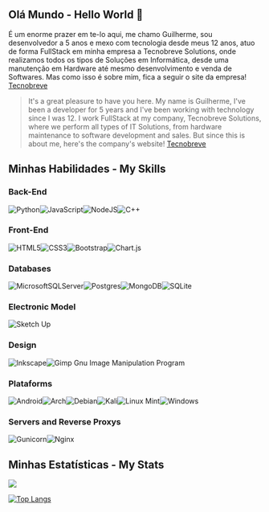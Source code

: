 ## Olá Mundo - Hello World 👋
É um enorme prazer em te-lo aqui, me chamo Guilherme, sou desenvolvedor a 5 anos e mexo com tecnologia desde meus 12 anos, atuo de forma FullStack em minha empresa a Tecnobreve Solutions, onde realizamos todos os tipos de Soluções em Informática, desde uma manutenção em Hardware até mesmo desenvolvimento e venda de Softwares.
Mas como isso é sobre mim, fica a seguir o site da empresa! [Tecnobreve](https://tecnobreve.onrender.com)
> It's a great pleasure to have you here. My name is Guilherme, I've been a developer for 5 years and I've been working with technology since I was 12. I work FullStack at my company, Tecnobreve Solutions, where we perform all types of IT Solutions, from hardware maintenance to software development and sales.
But since this is about me, here's the company's website! [Tecnobreve](https://tecnobreve.onrender.com)

## Minhas Habilidades - My Skills
### Back-End
![Python](https://img.shields.io/badge/python-3670A0?style=for-the-badge&logo=python&logoColor=ffdd54)![JavaScript](https://img.shields.io/badge/javascript-%23323330.svg?style=for-the-badge&logo=javascript&logoColor=%23F7DF1E)![NodeJS](https://img.shields.io/badge/node.js-6DA55F?style=for-the-badge&logo=node.js&logoColor=white)![C++](https://img.shields.io/badge/c++-%2300599C.svg?style=for-the-badge&logo=c%2B%2B&logoColor=white)

### Front-End
![HTML5](https://img.shields.io/badge/html5-%23E34F26.svg?style=for-the-badge&logo=html5&logoColor=white)![CSS3](https://img.shields.io/badge/css3-%231572B6.svg?style=for-the-badge&logo=css3&logoColor=white)![Bootstrap](https://img.shields.io/badge/bootstrap-%238511FA.svg?style=for-the-badge&logo=bootstrap&logoColor=white)![Chart.js](https://img.shields.io/badge/chart.js-F5788D.svg?style=for-the-badge&logo=chart.js&logoColor=white)

### Databases
![MicrosoftSQLServer](https://img.shields.io/badge/Microsoft%20SQL%20Server-CC2927?style=for-the-badge&logo=microsoft%20sql%20server&logoColor=white)![Postgres](https://img.shields.io/badge/postgres-%23316192.svg?style=for-the-badge&logo=postgresql&logoColor=white)![MongoDB](https://img.shields.io/badge/MongoDB-%234ea94b.svg?style=for-the-badge&logo=mongodb&logoColor=white)![SQLite](https://img.shields.io/badge/sqlite-%2307405e.svg?style=for-the-badge&logo=sqlite&logoColor=white)

### Electronic Model
![Sketch Up](https://img.shields.io/badge/SketchUp-005F9E?style=for-the-badge&logo=sketchup&logoColor=white)

### Design
![Inkscape](https://img.shields.io/badge/Inkscape-e0e0e0?style=for-the-badge&logo=inkscape&logoColor=080A13)![Gimp Gnu Image Manipulation Program](https://img.shields.io/badge/Gimp-657D8B?style=for-the-badge&logo=gimp&logoColor=FFFFFF)

### Plataforms
![Android](https://img.shields.io/badge/Android-3DDC84?style=for-the-badge&logo=android&logoColor=white)![Arch](https://img.shields.io/badge/Arch%20Linux-1793D1?logo=arch-linux&logoColor=fff&style=for-the-badge)![Debian](https://img.shields.io/badge/Debian-D70A53?style=for-the-badge&logo=debian&logoColor=white)![Kali](https://img.shields.io/badge/Kali-268BEE?style=for-the-badge&logo=kalilinux&logoColor=white)![Linux Mint](https://img.shields.io/badge/Linux%20Mint-87CF3E?style=for-the-badge&logo=Linux%20Mint&logoColor=white)![Windows](https://img.shields.io/badge/Windows-0078D6?style=for-the-badge&logo=windows&logoColor=white)

### Servers and Reverse Proxys
![Gunicorn](https://img.shields.io/badge/gunicorn-%298729.svg?style=for-the-badge&logo=gunicorn&logoColor=white)![Nginx](https://img.shields.io/badge/nginx-%23009639.svg?style=for-the-badge&logo=nginx&logoColor=white)

## Minhas Estatísticas - My Stats
![](https://github-readme-stats.vercel.app/api?username=foxtec198&theme=dark&show_icons=true&hide=stars,issues,contribs)

[![Top Langs](https://github-readme-stats.vercel.app/api/top-langs/?username=foxtec198&layout=donut&theme=dark)](https://github.com/anuraghazra/github-readme-stats)

